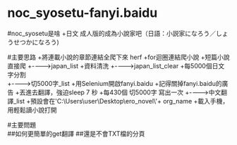 # noc_syosetu-fanyi.baidu

#noc_syosetu是啥
	+日文 成人版的成為小說家吧（日語：小説家になろう／しょうせつかになろう)
	
#主要思路
	+將連載小說的章節連結全爬下來  herf
	+for迴圈連結爬小說
		+短篇小說直接爬 
		+---->japan_list
	+資料清洗
		+---->japan_list_clear
	+每5000個日文字分割			
		+---->切5000字_list
	+用Selenium開啟fanyi.baidu
	+記得關掉fanyi.baidu的廣告
	+丟進去翻譯，強迫sleep 7 秒
	+每430個 切5000字 寫出一次
		+---->中文翻譯_list
	+預設會在'C:\\Users\\user\\Desktop\\ero_novel\\'+ org_name
	+載入手機，用輕鬆讀小說打開
	
#主要問題	
##如何更簡單的get翻譯
##還是不會TXT檔的分頁



